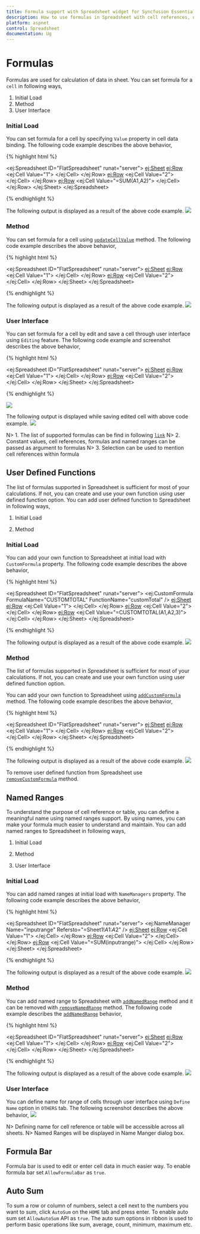 ```yaml
---
title: Formula support with Spreadsheet widget for Syncfusion Essential JS
description: How to use formulas in Spreadsheet with cell references, named ranges etc.
platform: aspnet
control: Spreadsheet
documentation: Ug
---
```

# Formulas

Formulas are used for calculation of data in sheet. You can set formula for a `cell` in following ways,

1. Initial Load
2. Method
3. User Interface

### Initial Load

You can set formula for a cell by specifying `Value` property in cell data binding. The following code example describes the above behavior,

{% highlight html %}

<ej:Spreadsheet ID="FlatSpreadsheet" runat="server">
        <Sheets>
                <ej:Sheet>
                    <Rows>
                        <ej:Row>
                            <Cells>
                                <ej:Cell Value="1">
                                </ej:Cell>
                            </Cells>
                        </ej:Row>
                        <ej:Row>
                            <Cells>
                                <ej:Cell Value="2">
                                </ej:Cell>
                            </Cells>
                        </ej:Row>
                        <ej:Row>
                            <Cells>
                                <ej:Cell Value="=SUM(A1,A2)">
                                </ej:Cell>
                            </Cells>
                        </ej:Row>
                    </Rows>
                </ej:Sheet>
            </Sheets> 
</ej:Spreadsheet>

{% endhighlight %}

The following output is displayed as a result of the above code example.
![](Formulas_images/Formula_img1.png)

### Method

You can set formula for a cell using [`updateCellValue`](https://help.syncfusion.com/api/js/ejspreadsheet#methods:xledit-updatecellvalue "updateCellValue") method. The following code example describes the above behavior,

{% highlight html %}

<ej:Spreadsheet ID="FlatSpreadsheet" runat="server">
   <ClientSideEvents LoadComplete="loadComplete" />
        <Sheets>
                <ej:Sheet>
                    <Rows>
                        <ej:Row>
                            <Cells>
                                <ej:Cell Value="1">
                                </ej:Cell>
                            </Cells>
                        </ej:Row>
                        <ej:Row>
                            <Cells>
                                <ej:Cell Value="2">
                                </ej:Cell>
                            </Cells>
                        </ej:Row>
                    </Rows>
                </ej:Sheet>
            </Sheets> 
</ej:Spreadsheet>

<script type="text/javascript">
function loadComplete() {
        this.XLEdit.updateCellValue({ rowIndex: 2, colIndex: 0 }, "=SUM(A1,A2)");
    }
</script>

{% endhighlight %}

The following output is displayed as a result of the above code example.
![](Formulas_images/Formula_img1.png)

### User Interface

You can set formula for a cell by edit and save a cell through user interface using `Editing` feature. The following code example and screenshot describes the above behavior,

{% highlight html %}

<ej:Spreadsheet ID="FlatSpreadsheet" runat="server">
        <Sheets>
                <ej:Sheet>
                    <Rows>
                        <ej:Row>
                            <Cells>
                                <ej:Cell Value="1">
                                </ej:Cell>
                            </Cells>
                        </ej:Row>
                        <ej:Row>
                            <Cells>
                                <ej:Cell Value="2">
                                </ej:Cell>
                            </Cells>
                        </ej:Row>
                    </Rows>
                </ej:Sheet>
            </Sheets> 
</ej:Spreadsheet>

{% endhighlight %}

![](Formulas_images/Formula_img2.png)

The following output is displayed while saving edited cell with above code example.
![](Formulas_images/Formula_img1.png)

N> 1. The list of supported formulas can be find in following [`link`](https://help.syncfusion.com/js/calculate/supported-formulas/supported-formulas "link")
N> 2. Constant values, cell references, formulas and named ranges can be passed as argument to formulas
N> 3. Selection can be used to mention cell references within formula

## User Defined Functions

The list of formulas supported in Spreadsheet is sufficient for most of your calculations. If not, you can create and use your own function using user defined function option. You can add user defined function to Spreadsheet in following ways,

1. Initial Load

2. Method


### Initial Load

You can add your own function to Spreadsheet at initial load with `CustomFormula` property. The following code example describes the above behavior,

{% highlight html %}

<ej:Spreadsheet ID="FlatSpreadsheet" runat="server">
    <CustomFormula>
        <ej:CustomFormula FormulaName="CUSTOMTOTAL" FunctionName="customTotal" />
    </CustomFormula>
    <Sheets>
        <ej:Sheet>
            <Rows>
                <ej:Row>
                    <Cells>
                        <ej:Cell Value="1">
                        </ej:Cell>
                    </Cells>
                </ej:Row>
                <ej:Row>
                    <Cells>
                        <ej:Cell Value="2">
                        </ej:Cell>
                    </Cells>
                </ej:Row>
                <ej:Row>
                    <Cells>
                        <ej:Cell Value="=CUSTOMTOTAL(A1,A2,3)">
                        </ej:Cell>
                    </Cells>
                </ej:Row>
            </Rows>
        </ej:Sheet>
    </Sheets>
</ej:Spreadsheet>

<script type="text/javascript">
function customTotal(args) {
	var param1, param2, param3, value, xlObj = $('#FlatSpreadsheet').data("ejSpreadsheet"),
	argument = xlObj.getValueFromFormulaArg(args);
	param1 = argument["arg1"];
	param2 = argument["arg2"];
	param3 = argument["arg3"];
	value = param1 * param2 + param3;
	return value;
}
</script>
{% endhighlight %}

The following output is displayed as a result of the above code example.
![](Formulas_images/Formula_img5.png)

### Method

The list of formulas supported in Spreadsheet is sufficient for most of your calculations. If not, you can create and use your own function using user defined function option.

You can add your own function to Spreadsheet using [`addCustomFormula`](https://help.syncfusion.com/api/js/ejspreadsheet#methods:addcustomformula "addCustomFormula") method. The following code example describes the above behavior,

{% highlight html %}

<ej:Spreadsheet ID="FlatSpreadsheet" runat="server">
   <ClientSideEvents LoadComplete="loadComplete" />
        <Sheets>
                <ej:Sheet>
                    <Rows>
                        <ej:Row>
                            <Cells>
                                <ej:Cell Value="1">
                                </ej:Cell>
                            </Cells>
                        </ej:Row>
                        <ej:Row>
                            <Cells>
                                <ej:Cell Value="2">
                                </ej:Cell>
                            </Cells>
                        </ej:Row>
                    </Rows>
                </ej:Sheet>
            </Sheets> 
</ej:Spreadsheet>

<script type="text/javascript">
 function loadComplete() {
            this.addCustomFormula("CUSTOMTOTAL", "customTotal");
            this.XLEdit.updateCellValue({ rowIndex: 2, colIndex: 0 }, "=CUSTOMTOTAL(A1,A2,3)");
        }

        function customTotal(args) {
            var param1, param2, param3, value, xlObj = $('#FlatSpreadsheet').data("ejSpreadsheet"),
            argument = xlObj.getValueFromFormulaArg(args);
            param1 = argument["arg1"];
            param2 = argument["arg2"];
            param3 = argument["arg3"];
            value = param1 * param2 + param3;
            return value;
        }
</script>

{% endhighlight %}


The following output is displayed as a result of the above code example.
![](Formulas_images/Formula_img5.png)

To remove user defined function from Spreadsheet use [`removeCustomFormula`](https://help.syncfusion.com/api/js/ejspreadsheet#methods:removecustomformula "removeCustomFormula") method.

## Named Ranges

To understand the purpose of cell reference or table, you can define a meaningful name using named ranges support. By using names, you can make your formula much easier to understand and maintain. You can add named ranges to Spreadsheet in following ways,
    
1. Initial Load

2. Method

3. User Interface

### Initial Load

You can add named ranges at initial load with `NameManagers` property. The following code example describes the above behavior,

{% highlight html %}

<ej:Spreadsheet ID="FlatSpreadsheet" runat="server">
    <NameManagers>
        <ej:NameManager Name="inputrange" Refersto="=Sheet1!$A$1:$A$2" />
    </NameManagers>
    <Sheets>
        <ej:Sheet>
            <Rows>
                <ej:Row>
                    <Cells>
                        <ej:Cell Value="1">
                        </ej:Cell>
                    </Cells>
                </ej:Row>
                <ej:Row>
                    <Cells>
                        <ej:Cell Value="2">
                        </ej:Cell>
                    </Cells>
                </ej:Row>
                <ej:Row>
                    <Cells>
                        <ej:Cell Value="=SUM(inputrange)">
                        </ej:Cell>
                    </Cells>
                </ej:Row>
            </Rows>
        </ej:Sheet>
    </Sheets>
</ej:Spreadsheet>

{% endhighlight %}

The following output is displayed as a result of the above code example.
![](Formulas_images/Formula_img3.png)

### Method

You can add named range to Spreadsheet with [`addNamedRange`](https://help.syncfusion.com/api/js/ejspreadsheet#methods:xlribbon-addnamedrange "addNamedRange") method and it can be removed with [`removeNamedRange`](https://help.syncfusion.com/api/js/ejspreadsheet#methods:xlribbon-removenamedrange "removeNamedRange") method. The following code example describes the [`addNamedRange`](https://help.syncfusion.com/api/js/ejspreadsheet#methods:xlribbon-addnamedrange "addNamedRange") behavior,

{% highlight html %}

<ej:Spreadsheet ID="FlatSpreadsheet" runat="server">
   <ClientSideEvents LoadComplete="loadComplete" />
        <Sheets>
                <ej:Sheet>
                    <Rows>
                        <ej:Row>
                            <Cells>
                                <ej:Cell Value="1">
                                </ej:Cell>
                            </Cells>
                        </ej:Row>
                        <ej:Row>
                            <Cells>
                                <ej:Cell Value="2">
                                </ej:Cell>
                            </Cells>
                        </ej:Row>
                    </Rows>
                </ej:Sheet>
            </Sheets> 
</ej:Spreadsheet>

<script type="text/javascript">
 function loadComplete() {
        this.XLRibbon.addNamedRange("inputrange", "=Sheet1!$A$1:$A$2", "named range demo", this.getActiveSheetIndex());
        this.XLEdit.updateCellValue({rowIndex: 2, colIndex: 0}, "=SUM(inputrange)");            
    }
</script>

{% endhighlight %}

The following output is displayed as a result of the above code example.
![](Formulas_images/Formula_img3.png)

### User Interface

You can define name for range of cells through user interface using `Define Name` option in `OTHERS` tab. The following screenshot describes the above behavior,
![](Formulas_images/Formula_img4.png)

N> Defining name for cell reference or table will be accessible across all sheets.
N> Named Ranges will be displayed in Name Manger dialog box.

## Formula Bar

Formula bar is used to edit or enter cell data in much easier way. To enable formula bar set `AllowFormulaBar` as `true`.

## Auto Sum

To sum a row or column of numbers, select a cell next to the numbers you want to sum, click `AutoSum` on the `HOME` tab and press enter. To enable auto sum set `AllowAutoSum` API as `true`.
The auto sum options in ribbon is used to perform basic operations like sum, average, count, minimum, maximum etc.
